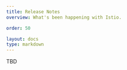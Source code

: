 ```yaml
---
title: Release Notes
overview: What's been happening with Istio.

order: 50

layout: docs
type: markdown
---
```


TBD
